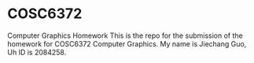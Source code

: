# COSC6372
Computer Graphics Homework
This is the repo for the submission of the homework for COSC6372 Computer Graphics.
My name is Jiechang Guo, Uh ID is 2084258.

